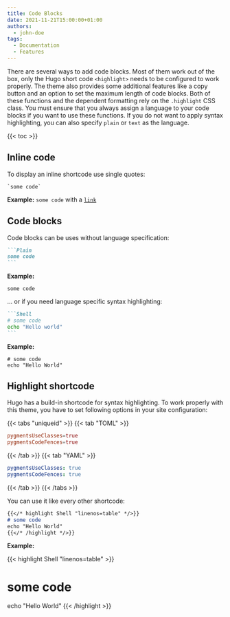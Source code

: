 ```yaml
---
title: Code Blocks
date: 2021-11-21T15:00:00+01:00
authors:
  - john-doe
tags:
  - Documentation
  - Features
---
```


There are several ways to add code blocks. Most of them work out of the box, only the Hugo short code `<highlight>` needs to be configured to work properly. The theme also provides some additional features like a copy button and an option to set the maximum length of code blocks. Both of these functions and the dependent formatting rely on the `.highlight` CSS class. You must ensure that you always assign a language to your code blocks if you want to use these functions. If you do not want to apply syntax highlighting, you can also specify `plain` or `text` as the language.

{{< toc >}}

## Inline code

To display an inline shortcode use single quotes:

```Plain
`some code`
```

**Example:** `some code` with a [`link`](#)

## Code blocks

Code blocks can be uses without language specification:

````Markdown
```Plain
some code
```
````

**Example:**

```Plain
some code
```

... or if you need language specific syntax highlighting:

````Markdown
```Shell
# some code
echo "Hello world"
```
````

**Example:**

```Shell
# some code
echo "Hello World"
```

## Highlight shortcode

Hugo has a build-in shortcode for syntax highlighting. To work properly with this theme, you have to set following options in your site configuration:

{{< tabs "uniqueid" >}}
{{< tab "TOML" >}}

```TOML
pygmentsUseClasses=true
pygmentsCodeFences=true
```

{{< /tab >}}
{{< tab "YAML" >}}

```YAML
pygmentsUseClasses: true
pygmentsCodeFences: true
```

{{< /tab >}}
{{< /tabs >}}

You can use it like every other shortcode:

<!-- prettier-ignore -->
```Markdown
{{</* highlight Shell "linenos=table" */>}}
# some code
echo "Hello World"
{{</* /highlight */>}}
```

**Example:**

<!-- prettier-ignore-start -->
<!-- markdownlint-capture -->
<!-- markdownlint-disable -->
{{< highlight Shell "linenos=table" >}}
# some code
echo "Hello World"
{{< /highlight >}}
<!-- markdownlint-restore -->
<!-- prettier-ignore-end-->
